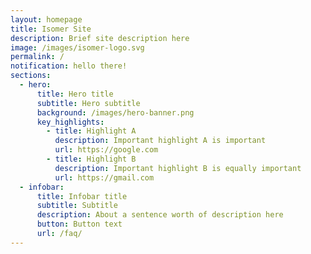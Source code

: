 ```yaml
---
layout: homepage
title: Isomer Site
description: Brief site description here
image: /images/isomer-logo.svg
permalink: /
notification: hello there!
sections:
  - hero:
      title: Hero title
      subtitle: Hero subtitle
      background: /images/hero-banner.png
      key_highlights:
        - title: Highlight A
          description: Important highlight A is important
          url: https://google.com
        - title: Highlight B
          description: Important highlight B is equally important
          url: https://gmail.com
  - infobar:
      title: Infobar title
      subtitle: Subtitle
      description: About a sentence worth of description here
      button: Button text
      url: /faq/
---
```

